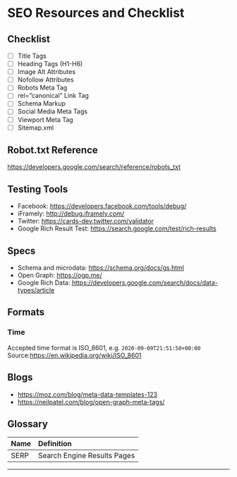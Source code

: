 # SEO Resources and Checklist

## Checklist

- [ ] Title Tags
- [ ] Heading Tags (H1-H6)
- [ ] Image Alt Attributes
- [ ] Nofollow Attributes
- [ ] Robots Meta Tag
- [ ] rel=”canonical” Link Tag
- [ ] Schema Markup
- [ ] Social Media Meta Tags
- [ ] Viewport Meta Tag
- [ ] Sitemap.xml

## Robot.txt Reference

https://developers.google.com/search/reference/robots_txt

## Testing Tools

- Facebook: https://developers.facebook.com/tools/debug/
- iFramely: http://debug.iframely.com/
- Twitter: https://cards-dev.twitter.com/validator
- Google Rich Result Test: https://search.google.com/test/rich-results

## Specs

- Schema and microdata: https://schema.org/docs/gs.html
- Open Graph: https://ogp.me/
- Google Rich Data: https://developers.google.com/search/docs/data-types/article

## Formats

### Time

Accepted time format is ISO_8601, e.g. `2020-09-09T21:51:50+00:00`
Source:https://en.wikipedia.org/wiki/ISO_8601

## Blogs

- https://moz.com/blog/meta-data-templates-123
- https://neilpatel.com/blog/open-graph-meta-tags/

## Glossary

| Name | Definition                  |
| ---- | :-------------------------- |
| SERP | Search Engine Results Pages |

---
